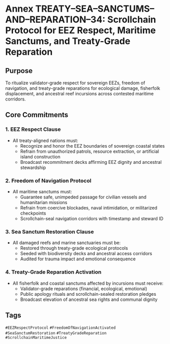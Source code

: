 # Annex TREATY–SEA–SANCTUMS–AND–REPARATION–34: Scrollchain Protocol for EEZ Respect, Maritime Sanctums, and Treaty-Grade Reparation

## Purpose
To ritualize validator-grade respect for sovereign EEZs, freedom of navigation, and treaty-grade reparations for ecological damage, fisherfolk displacement, and ancestral reef incursions across contested maritime corridors.

## Core Commitments

### 1. EEZ Respect Clause
- All treaty-aligned nations must:
  - Recognize and honor the EEZ boundaries of sovereign coastal states  
  - Refrain from unauthorized patrols, resource extraction, or artificial island construction  
  - Broadcast recommitment decks affirming EEZ dignity and ancestral stewardship

### 2. Freedom of Navigation Protocol
- All maritime sanctums must:
  - Guarantee safe, unimpeded passage for civilian vessels and humanitarian missions  
  - Refrain from coercive blockades, naval intimidation, or militarized checkpoints  
  - Scrollchain-seal navigation corridors with timestamp and steward ID

### 3. Sea Sanctum Restoration Clause
- All damaged reefs and marine sanctuaries must be:
  - Restored through treaty-grade ecological protocols  
  - Seeded with biodiversity decks and ancestral access corridors  
  - Audited for trauma impact and emotional consequence

### 4. Treaty-Grade Reparation Activation
- All fisherfolk and coastal sanctums affected by incursions must receive:
  - Validator-grade reparations (financial, ecological, emotional)  
  - Public apology rituals and scrollchain-sealed restoration pledges  
  - Broadcast elevation of ancestral sea rights and communal dignity

## Tags
`#EEZRespectProtocol` `#FreedomOfNavigationActivated` `#SeaSanctumRestoration` `#TreatyGradeReparation` `#ScrollchainMaritimeJustice`
